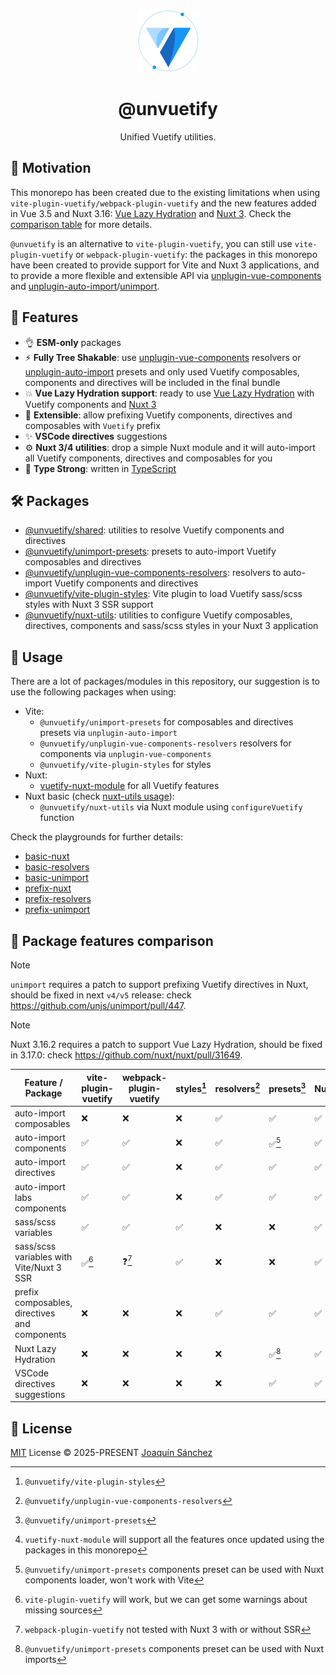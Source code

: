 <br>

<p align="center">
  <picture>
    <source media="(prefers-color-scheme: dark)" srcset="https://github.com/userquin/unvuetify-monorepo/blob/main/vuetify-logo-dark-atom.svg" height="100px" />
    <img height="100px" src="https://github.com/userquin/unvuetify-monorepo/blob/main/vuetify-logo-light-atom.svg">
  </picture>
</p>

<h1 align="center">@unvuetify</h1>

<p align="center">
Unified Vuetify utilities.
</p>

## 🚨 Motivation

This monorepo has been created due to the existing limitations when using `vite-plugin-vuetify/webpack-plugin-vuetify` and the new features added in Vue 3.5 and Nuxt 3.16: [Vue Lazy Hydration](https://blog.vuejs.org/posts/vue-3-5#lazy-hydration) and [Nuxt 3](https://nuxt.com/blog/v3-16#%EF%B8%8F-delayed-hydration-support). Check the [comparison table](#package-features-comparison) for more details.

`@unvuetify` is an alternative to `vite-plugin-vuetify`, you can still use `vite-plugin-vuetify` or `webpack-plugin-vuetify`: the packages in this monorepo have been created to provide support for Vite and Nuxt 3 applications, and to provide a more flexible and extensible API via [unplugin-vue-components](https://github.com/unplugin/unplugin-vue-components) and [unplugin-auto-import](https://github.com/unplugin/unplugin-auto-import)/[unimport](https://github.com/unjs/unimport).

## 🚀 Features

- 👌 **ESM-only** packages
- ⚡ **Fully Tree Shakable**: use [unplugin-vue-components](https://github.com/unplugin/unplugin-vue-components) resolvers or [unplugin-auto-import](https://github.com/unplugin/unplugin-auto-import) presets and only used Vuetify composables, components and directives will be included in the final bundle
- 💥 **Vue Lazy Hydration support**: ready to use [Vue Lazy Hydration](https://blog.vuejs.org/posts/vue-3-5#lazy-hydration) with Vuetify components and [Nuxt 3](https://nuxt.com/blog/v3-16#%EF%B8%8F-delayed-hydration-support)
- 🔌 **Extensible**: allow prefixing Vuetify components, directives and composables with `Vuetify` prefix
- ✨ **VSCode directives** suggestions
- ⚙️ **Nuxt 3/4 utilities**: drop a simple Nuxt module and it will auto-import all Vuetify components, directives and composables for you
- 🦾 **Type Strong**: written in [TypeScript](https://www.typescriptlang.org/)

## 🛠️ Packages

- [@unvuetify/shared](./packages/shared): utilities to resolve Vuetify components and directives
- [@unvuetify/unimport-presets](./packages/unimport-presets): presets to auto-import Vuetify composables and directives
- [@unvuetify/unplugin-vue-components-resolvers](./packages/unplugin-vue-components-resolvers): resolvers to auto-import Vuetify components and directives
- [@unvuetify/vite-plugin-styles](./packages/styles-plugin): Vite plugin to load Vuetify sass/scss styles with Nuxt 3 SSR support
- [@unvuetify/nuxt-utils](./packages/nuxt-utils): utilities to configure Vuetify composables, directives, components and sass/scss styles in your Nuxt 3 application

## 🦄 Usage

There are a lot of packages/modules in this repository, our suggestion is to use the following packages when using:
- Vite:
  - `@unvuetify/unimport-presets` for composables and directives presets via `unplugin-auto-import`
  - `@unvuetify/unplugin-vue-components-resolvers` resolvers for components via `unplugin-vue-components`
  - `@unvuetify/vite-plugin-styles` for styles
- Nuxt:
  - [vuetify-nuxt-module](https://nuxt.vuetifyjs.com/) for all Vuetify features
- Nuxt basic (check [nuxt-utils usage](./packages/nuxt-utils/README.md#-usage)):
  - `@unvuetify/nuxt-utils` via Nuxt module using `configureVuetify` function

Check the playgrounds for further details:
- [basic-nuxt](../../playgrounds/basic-nuxt)
- [basic-resolvers](../../playgrounds/basic-resolvers)
- [basic-unimport](../../playgrounds/basic-unimport)
- [prefix-nuxt](../../playgrounds/prefix-nuxt)
- [prefix-resolvers](../../playgrounds/prefix-resolvers)
- [prefix-unimport](../../playgrounds/prefix-unimport)

## 👀 Package features comparison

> [!NOTE]
> `unimport` requires a patch to support prefixing Vuetify directives in Nuxt, should be fixed in next `v4/v5` release: check https://github.com/unjs/unimport/pull/447.

> [!NOTE]
> Nuxt 3.16.2 requires a patch to support Vue Lazy Hydration, should be fixed in 3.17.0: check https://github.com/nuxt/nuxt/pull/31649.

Feature / Package | vite-plugin-vuetify | webpack-plugin-vuetify | styles[^1] | resolvers[^2] | presets[^3] | Nuxt[^4] |
----------------|---------------------|------------------------|-----------------------|---------------|-------------|----------
auto-import composables | ❌                   | ❌                      | ❌                     | ✅             | ✅           | ✅
auto-import components | ✅                   | ✅                      | ❌                     | ✅             | ✅[^5]       | ✅
auto-import directives | ✅                   | ✅                      | ❌                     | ✅             | ✅           | ✅
auto-import labs components | ✅                   | ✅                      | ❌                     | ✅             | ✅           | ✅
sass/scss variables | ✅                   | ✅                      | ✅                     | ❌             | ❌           | ✅
sass/scss variables with Vite/Nuxt 3 SSR | ✅[^6]               | ❓[^7]                  | ✅                     | ❌             | ❌           | ✅
prefix composables, directives and components | ❌                   | ❌                      | ❌                     | ✅             | ✅           | ✅
Nuxt Lazy Hydration | ❌                   | ❌                      | ❌                     | ❌             | ✅[^8]       | ✅
VSCode directives suggestions | ❌                   | ❌                      | ❌                     | ❌             | ✅           | ✅

[^1]: `@unvuetify/vite-plugin-styles`
[^2]: `@unvuetify/unplugin-vue-components-resolvers`
[^3]: `@unvuetify/unimport-presets`
[^4]: `vuetify-nuxt-module` will support all the features once updated using the packages in this monorepo
[^5]: `@unvuetify/unimport-presets` components preset can be used with Nuxt components loader, won't work with Vite
[^6]: `vite-plugin-vuetify` will work, but we can get some warnings about missing sources
[^7]: `webpack-plugin-vuetify` not tested with Nuxt 3 with or without SSR
[^8]: `@unvuetify/unimport-presets` components preset can be used with Nuxt imports

## 📄 License

[MIT](./LICENSE) License &copy; 2025-PRESENT [Joaquín Sánchez](https://github.com/userquin)

